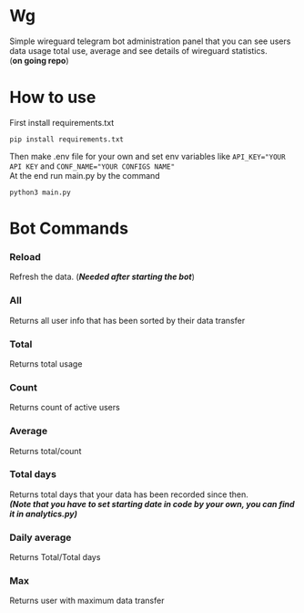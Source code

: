 # Wg
Simple wireguard telegram bot administration panel that you can see users data usage total use, average and see details of wireguard statistics.
</br>(**on going repo**)

# How to use
First install requirements.txt </br>
```
pip install requirements.txt
```
Then make .env file for your own and set env variables like
`API_KEY="YOUR API KEY` and `CONF_NAME="YOUR CONFIGS NAME" ` </br>
At the end run main.py by the command
``` 
python3 main.py
```

# Bot Commands

### Reload ###
Refresh the data. (***Needed after starting the bot***)

### All 
Returns all user info that has been sorted by their data transfer

### Total
Returns total usage

### Count
Returns count of active users

### Average
Returns total/count

### Total days
Returns total days that your data has been recorded since then. </br>
***(Note that you have to set starting date in code by your own, you can find it in analytics.py)***

### Daily average 
Returns Total/Total days

### Max
Returns user with maximum data transfer



